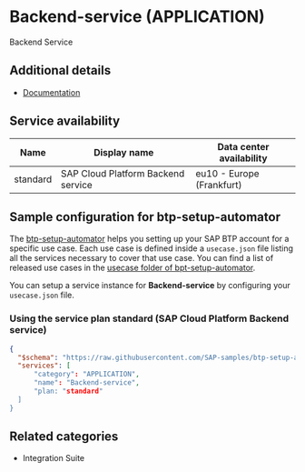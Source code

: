# Backend-service (APPLICATION)

Backend Service

## Additional details
- [Documentation](https://help.sap.com/viewer/70dea311943a4ab99f903ccc584225f6/Cloud/en-US)

## Service availability

| Name | Display name | Data center availability  |
|------|----------------|---------------------------|
|  standard  |  SAP Cloud Platform Backend service  | eu10 - Europe (Frankfurt)  |

## Sample configuration for btp-setup-automator

The [btp-setup-automator](https://github.com/SAP-samples/btp-setup-automator) helps you setting up your SAP BTP account for a specific use case. Each use case is defined inside a `usecase.json` file listing all the services necessary to cover that use case. You can find a list of released use cases in the [usecase folder of bpt-setup-automator](https://github.com/SAP-samples/btp-setup-automator/tree/main/usecases).

You can setup a service instance for **Backend-service** by configuring your `usecase.json` file.

### Using the service plan **standard** (SAP Cloud Platform Backend service)

```json
{
  "$schema": "https://raw.githubusercontent.com/SAP-samples/btp-setup-automator/main/libs/btpsa-usecase.json",
  "services": [
      "category": "APPLICATION",
      "name": "Backend-service",
      "plan: "standard"
  ]
}
```


## Related categories
- Integration Suite